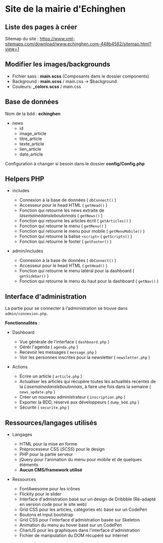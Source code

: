 ﻿# Site de la mairie d'Echinghen

## Liste des pages à créer

Sitemap du site : <https://www.xml-sitemaps.com/download/www.echinghen.com-448b4582/sitemap.html?view=1>

## Modifier les images/backgrounds

* Fichier sass : **main.scss** (Composants dans le dossier components)
* Background : **main.scss** / main.css -> $background
* Couleurs: **_colors.scss** / main.css

## Base de données

Nom de la bdd : **echinghen**

* news
  * id
  * image_article
  * titre_article
  * texte_article
  * lien_article
  * date_article

Configuration à changer si besoin dans le dossier **config/Config.php**

## Helpers PHP

* includes
  * Connexion à la base de données ( `dbConnect()` )
  * Accesseur pour le head HTML ( `getHead()` )
  * Fonction qui retourne les news extraite de *lasemainedansleboulonnais* ( `getNews()` )
  * Fonction qui retourne les articles écrit ( `getArticles()` )
  * Fonction qui retourne le menu ( `getMenu()` )
  * Fonction qui retourne le menu pour mobile ( `getMenuMobile()` )
  * Fonction qui retourne la balise `<script>` ( `getScripts()` )
  * Fonction qui retourne le footer ( `getFooter()` )

* admin/includes
  * Connexion à la base de données ( `dbConnect()` )
  * Accesseur pour le head HTML ( `getHead()` )
  * Fonction qui retourne le menu latéral pour la dashboard ( `getSidebar()` )
  * Fonction qui retourne le menu du haut pour la dashboard ( `getNav()` )

## Interface d'administration

La partie pour se connecter à l'administration se trouve dans `admin/connexion.php`.

**Fonctionnalités** : 

* Dashboard
  * Vue générale de l'interface ( `dashboard.php` )
  * Gérér l'agenda ( `agenda.php` )
  * Recevoir les messages ( `message.php` )
  * Voir les personnes inscrites pour la newsletter ( `newsletter.php` )

* Actions
  * Écrire un article ( `article.php` )
  * Actualiser les articles qui récupère toutes les actualités recentes de la *Lasemainedansleboulonnais*, à faire une fois dans la semaine ( `news_update.php` )
  * Créer un nouveau administrateur ( `ìnscription.php` )
  * Exporter la BDD, réservé aux développeurs ( `dump_bdd.php` )
  * Sécurité ( `securite.php` )

## Ressources/langages utilisés

* Langages
  * HTML pour la mise en forme
  * Préprocesseur CSS (*SCSS*) pour le design
  * PHP pour la partie serveur
  * jQuery pour l'animation du menu pour mobile et de quelques éléments
  * **Aucun CMS/framework utilisé**

* Ressources
  * FontAwesome pour les icônes
  * Flickity pour le slider
  * Interface d'admistration basé sur un design de Dribbble (Ré-adapté en version code pour le site web)
  * Grid CSS pour les articles, catégories etc basé sur un CodePen
  * Boutons et input bootstrap
  * Grid CSS pour l'interface d'admistration basée sur Skeleton
  * Animation du menu au hover basé sur un CodePen
  * ChartJS pour les graphiques dans l'interface d'admistration
  * Fichier de manipulation du DOM récupéré sur Internet
